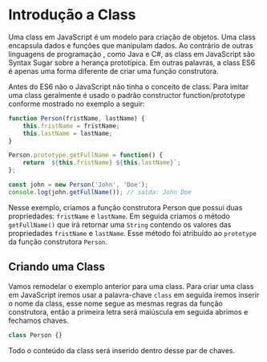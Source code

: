 # Introdução a Class

Uma class em JavaScript é um modelo para criação de objetos. Uma class encapsula dados e funções que manipulam dados. Ao contrário de outras linguagens de programação , como Java e C#, as class em JavaScript são Syntax Sugar sobre a herança prototípica. Em outras palavras, a class ES6 é apenas uma forma diferente de criar uma função construtora.

Antes do ES6 não o JavaScript não tinha o conceito de class. Para imitar uma class geralmente é usado o padrão constructor function/prototype conforme mostrado no exemplo a seguir:

```js
function Person(fristName, lastName) {
    this.fristName = fristName;
    this.lastName = lastName;
}

Person.prototype.getFullName = function() {
    return `${this.fristName} ${this.lastName}`;
};

const john = new Person('John', 'Doe');
console.log(john.getFullName()); // saída: John Doe
```

Nesse exemplo, criamos a função construtora Person que possui duas propriedades: `fristName` e `lastName`. Em seguida criamos o método `getFullName()` que irá retornar uma `String` contendo os valores das propriedades `fristName` e `lastName`. Esse método foi atribuído ao `prototype` da função construtora `Person`.

## Criando uma Class

Vamos remodelar o exemplo anterior para uma class. Para criar uma class em JavaScript iremos usar a palavra-chave `class` em seguida iremos inserir o nome da class, esse nome segue as mesmas regras da função construtora, então a primeira letra será maiúscula em seguida abrimos e fechamos chaves.

```js
class Person {}
```

Todo o conteúdo da class será inserido dentro desse par de chaves.